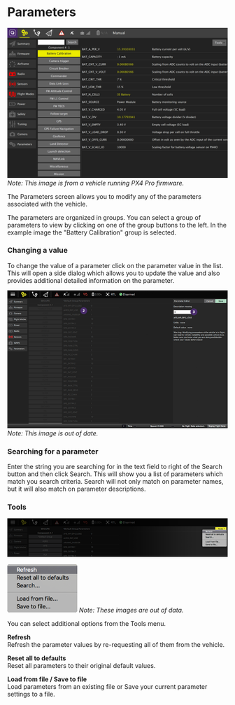 # Parameters

![](PX4Parameters.jpg)
*Note: This image is from a vehicle running PX4 Pro firmware.*

The Parameters screen allows you to modify any of the parameters associated with the vehicle.

The parameters are organized in groups. You can select a group of parameters to view by clicking on one of the group buttons to the left. In the example image the "Battery Calibration" group is selected.

### Changing a value

To change the value of a parameter click on the parameter value in the list. This will open a side dialog which allows you to update the value and also provides additional detailed information on the parameter.

![](../images/setup/02_parameters_02.png)
*Note: This image is out of date.*

### Searching for a parameter

Enter the string you are searching for in the text field to right of the Search button and then click Search. This will show you a list of parameters which match you search criteria. Search will not only match on parameter names, but it will also match on parameter descriptions.

### Tools

![](../images/setup/02_parameters_tools_01.png)

![](../images/setup/02_parameters_tools_02_menu.png)
*Note: These images are out of data.*

You can select additional options from the Tools menu.

**Refresh**
<br>Refresh the parameter values by re-requesting all of them from the vehicle.

**Reset all to defaults**
<br>Reset all parameters to their original default values.

**Load from file / Save to file**
<br>Load parameters from an existing file or Save your current parameter settings to a file.
